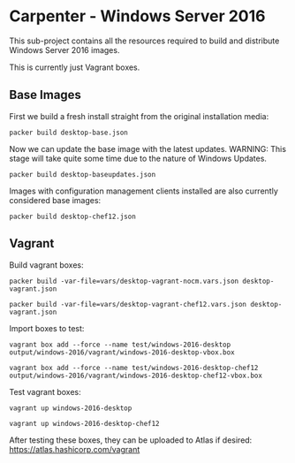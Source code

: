 # Carpenter - Windows Server 2016

This sub-project contains all the resources required to build and distribute Windows Server 2016 images. 

This is currently just Vagrant boxes.


## Base Images

First we build a fresh install straight from the original installation media:

```
packer build desktop-base.json
```

Now we can update the base image with the latest updates. WARNING: This stage will take quite some time due to the nature of Windows Updates.

```
packer build desktop-baseupdates.json
```

Images with configuration management clients installed are also currently considered base images:

```
packer build desktop-chef12.json
```

## Vagrant

Build vagrant boxes:

```
packer build -var-file=vars/desktop-vagrant-nocm.vars.json desktop-vagrant.json
```
```
packer build -var-file=vars/desktop-vagrant-chef12.vars.json desktop-vagrant.json
```

Import boxes to test:

```
vagrant box add --force --name test/windows-2016-desktop output/windows-2016/vagrant/windows-2016-desktop-vbox.box
```
```
vagrant box add --force --name test/windows-2016-desktop-chef12 output/windows-2016/vagrant/windows-2016-desktop-chef12-vbox.box
```

Test vagrant boxes:

```
vagrant up windows-2016-desktop
```
```
vagrant up windows-2016-desktop-chef12
```

After testing these boxes, they can be uploaded to Atlas if desired: https://atlas.hashicorp.com/vagrant
